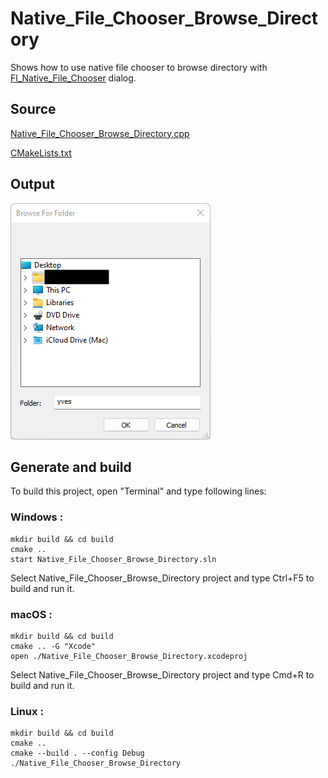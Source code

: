 # Native_File_Chooser_Browse_Directory

Shows how to use native file chooser to browse directory with [Fl_Native_File_Chooser](https://www.fltk.org/doc-1.3/classFl__Native__File__Chooser.html) dialog.

## Source

[Native_File_Chooser_Browse_Directory.cpp](Native_File_Chooser_Browse_Directory.cpp)

[CMakeLists.txt](CMakeLists.txt)

## Output

![output](../../../docs/Pictures/Examples/Native_File_Chooser_Browse_Directory.png)

## Generate and build

To build this project, open "Terminal" and type following lines:

### Windows :

``` shell
mkdir build && cd build
cmake .. 
start Native_File_Chooser_Browse_Directory.sln
```

Select Native_File_Chooser_Browse_Directory project and type Ctrl+F5 to build and run it.

### macOS :

``` shell
mkdir build && cd build
cmake .. -G "Xcode"
open ./Native_File_Chooser_Browse_Directory.xcodeproj
```

Select Native_File_Chooser_Browse_Directory project and type Cmd+R to build and run it.

### Linux :

``` shell
mkdir build && cd build
cmake .. 
cmake --build . --config Debug
./Native_File_Chooser_Browse_Directory
```
